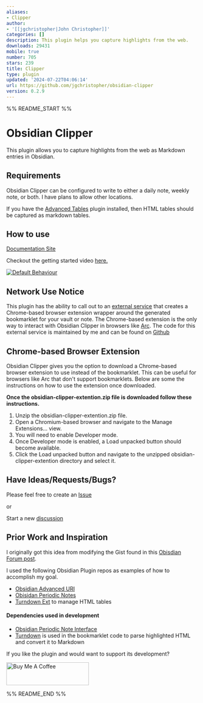 ```yaml
---
aliases:
- Clipper
author:
- '[[jgchristopher|John Christopher]]'
categories: []
description: This plugin helps you capture highlights from the web.
downloads: 29431
mobile: true
number: 705
stars: 239
title: Clipper
type: plugin
updated: '2024-07-22T04:06:14'
url: https://github.com/jgchristopher/obsidian-clipper
version: 0.2.9
---
```


%% README_START %%

# Obsidian Clipper

This plugin allows you to capture highlights from the web as Markdown
entries in Obsidian.

## Requirements

Obsidian Clipper can be configured to write to either a daily note, weekly note, or both.
I have plans to allow other locations.

If you have the [Advanced Tables](https://github.com/tgrosinger/advanced-tables-obsidian) plugin installed, then HTML tables should be captured as markdown tables.

## How to use

[Documentation Site](https://docs.obsidianclipper.com)

Checkout the getting started video [here.](https://youtu.be/kINRwNG2LCQ)

[![Default Behaviour](https://img.youtube.com/vi/kINRwNG2LCQ/0.jpg)](https://youtu.be/kINRwNG2LCQ)

## Network Use Notice

This plugin has the ability to call out to an [external service](https://obsidianclipper.com) that creates a Chrome-based browser extension wrapper around the generated bookmarklet for your vault or note. The Chrome-based extension is the only way to interact with Obsidian Clipper in browsers like [Arc](https://arc.net/). The code for this external service is maintained by me and can be found on [Github](https://github.com/jgchristopher/obsidian_clipper_extension_maker)

## Chrome-based Browser Extension

Obsidian Clipper gives you the option to download a Chrome-based browser extension to use instead of the bookmarklet. This can be useful for browsers like Arc that don't support bookmarklets. Below are some the instructions on how to use the extension once downloaded.

**Once the obsidian-clipper-extention.zip file is downloaded follow these instructions.**

1. Unzip the obsidian-clipper-extention.zip file.
2. Open a Chromium-based browser and navigate to the Manage Extensions... view.
3. You will need to enable Developer mode.
4. Once Developer mode is enabled, a Load unpacked button should become available.
5. Click the Load unpacked button and navigate to the unzipped obsidian-clipper-extention directory and select it.

## Have Ideas/Requests/Bugs?

Please feel free to create an [Issue](https://github.com/jgchristopher/obsidian-clipper/issues/new/choose)

or

Start a new [discussion](https://github.com/jgchristopher/obsidian-clipper/discussions/new)

## Prior Work and Inspiration

I originally got this idea from modifying the Gist found in this [Obisdian Forum post](https://forum.obsidian.md/t/obsidian-web-clipper-bookmarklet-with-full-markdown-support-for-images-headings-and-code-blocks/22068).

I used the following Obsidian Plugin repos as examples of how to accomplish my goal.

- [Obsidian Advanced URI](https://github.com/Vinzent03/obsidian-advanced-uri)
- [Obisidan Periodic Notes](https://github.com/liamcain/obsidian-periodic-notes)
- [Turndown Ext](https://github.com/jtreml/turndown) to manage HTML tables

#### Dependencies used in development

- [Obsidian Periodic Note Interface](https://github.com/liamcain/obsidian-daily-notes-interface)
- [Turndown](https://github.com/mixmark-io/turndown) is used in the bookmarklet code to parse highlighted HTML and convert it to Markdown

If you like the plugin and would want to support its development?

<a href="https://www.buymeacoffee.com/jgchristopher" target="_blank"><img src="https://cdn.buymeacoffee.com/buttons/v2/default-violet.png" alt="Buy Me A Coffee" style="height: 60px !important;width: 217px !important;" ></a>


%% README_END %%